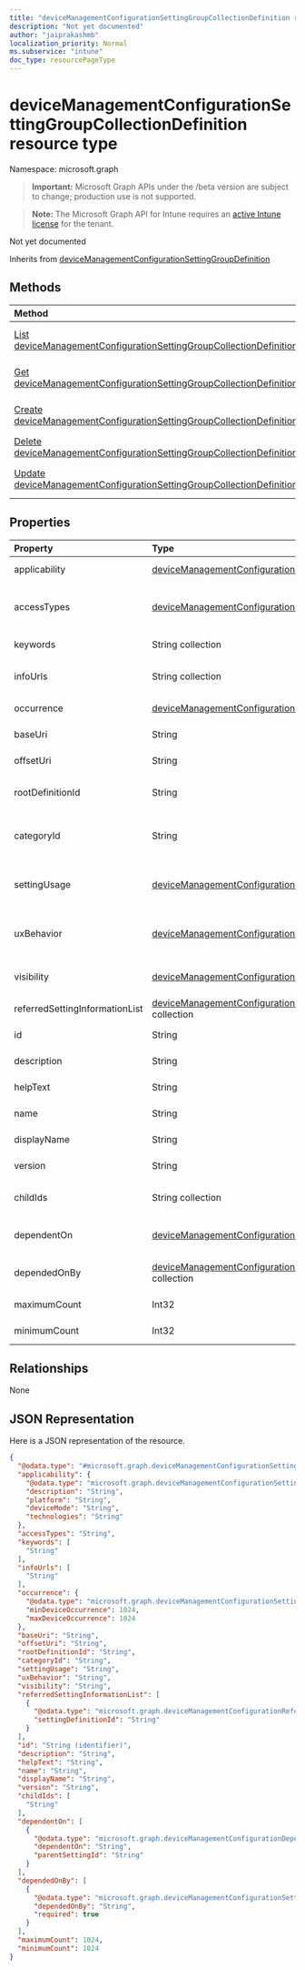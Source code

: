 ```yaml
---
title: "deviceManagementConfigurationSettingGroupCollectionDefinition resource type"
description: "Not yet documented"
author: "jaiprakashmb"
localization_priority: Normal
ms.subservice: "intune"
doc_type: resourcePageType
---
```


# deviceManagementConfigurationSettingGroupCollectionDefinition resource type

Namespace: microsoft.graph

> **Important:** Microsoft Graph APIs under the /beta version are subject to change; production use is not supported.

> **Note:** The Microsoft Graph API for Intune requires an [active Intune license](https://go.microsoft.com/fwlink/?linkid=839381) for the tenant.

Not yet documented


Inherits from [deviceManagementConfigurationSettingGroupDefinition](../resources/intune-shared-devicemanagementconfigurationsettinggroupdefinition.md)

## Methods
|Method|Return Type|Description|
|:---|:---|:---|
|[List deviceManagementConfigurationSettingGroupCollectionDefinitions](../api/intune-mam-devicemanagementconfigurationsettinggroupcollectiondefinition-list.md)|[deviceManagementConfigurationSettingGroupCollectionDefinition](../resources/intune-mam-devicemanagementconfigurationsettinggroupcollectiondefinition.md) collection|List properties and relationships of the [deviceManagementConfigurationSettingGroupCollectionDefinition](../resources/intune-mam-devicemanagementconfigurationsettinggroupcollectiondefinition.md) objects.|
|[Get deviceManagementConfigurationSettingGroupCollectionDefinition](../api/intune-mam-devicemanagementconfigurationsettinggroupcollectiondefinition-get.md)|[deviceManagementConfigurationSettingGroupCollectionDefinition](../resources/intune-mam-devicemanagementconfigurationsettinggroupcollectiondefinition.md)|Read properties and relationships of the [deviceManagementConfigurationSettingGroupCollectionDefinition](../resources/intune-mam-devicemanagementconfigurationsettinggroupcollectiondefinition.md) object.|
|[Create deviceManagementConfigurationSettingGroupCollectionDefinition](../api/intune-mam-devicemanagementconfigurationsettinggroupcollectiondefinition-create.md)|[deviceManagementConfigurationSettingGroupCollectionDefinition](../resources/intune-mam-devicemanagementconfigurationsettinggroupcollectiondefinition.md)|Create a new [deviceManagementConfigurationSettingGroupCollectionDefinition](../resources/intune-mam-devicemanagementconfigurationsettinggroupcollectiondefinition.md) object.|
|[Delete deviceManagementConfigurationSettingGroupCollectionDefinition](../api/intune-mam-devicemanagementconfigurationsettinggroupcollectiondefinition-delete.md)|None|Deletes a [deviceManagementConfigurationSettingGroupCollectionDefinition](../resources/intune-mam-devicemanagementconfigurationsettinggroupcollectiondefinition.md).|
|[Update deviceManagementConfigurationSettingGroupCollectionDefinition](../api/intune-mam-devicemanagementconfigurationsettinggroupcollectiondefinition-update.md)|[deviceManagementConfigurationSettingGroupCollectionDefinition](../resources/intune-mam-devicemanagementconfigurationsettinggroupcollectiondefinition.md)|Update the properties of a [deviceManagementConfigurationSettingGroupCollectionDefinition](../resources/intune-mam-devicemanagementconfigurationsettinggroupcollectiondefinition.md) object.|

## Properties
|Property|Type|Description|
|:---|:---|:---|
|applicability|[deviceManagementConfigurationSettingApplicability](../resources/intune-shared-devicemanagementconfigurationsettingapplicability.md)|Details which device setting is applicable on Inherited from [deviceManagementConfigurationSettingDefinition](../resources/intune-shared-devicemanagementconfigurationsettingdefinition.md)|
|accessTypes|[deviceManagementConfigurationSettingAccessTypes](../resources/intune-shared-devicemanagementconfigurationsettingaccesstypes.md)|Read/write access mode of the setting Inherited from [deviceManagementConfigurationSettingDefinition](../resources/intune-shared-devicemanagementconfigurationsettingdefinition.md). Possible values are: `none`, `add`, `copy`, `delete`, `get`, `replace`, `execute`.|
|keywords|String collection|Tokens which to search settings on Inherited from [deviceManagementConfigurationSettingDefinition](../resources/intune-shared-devicemanagementconfigurationsettingdefinition.md)|
|infoUrls|String collection|List of links more info for the setting can be found at Inherited from [deviceManagementConfigurationSettingDefinition](../resources/intune-shared-devicemanagementconfigurationsettingdefinition.md)|
|occurrence|[deviceManagementConfigurationSettingOccurrence](../resources/intune-shared-devicemanagementconfigurationsettingoccurrence.md)|Indicates whether the setting is required or not Inherited from [deviceManagementConfigurationSettingDefinition](../resources/intune-shared-devicemanagementconfigurationsettingdefinition.md)|
|baseUri|String|Base CSP Path Inherited from [deviceManagementConfigurationSettingDefinition](../resources/intune-shared-devicemanagementconfigurationsettingdefinition.md)|
|offsetUri|String|Offset CSP Path from Base Inherited from [deviceManagementConfigurationSettingDefinition](../resources/intune-shared-devicemanagementconfigurationsettingdefinition.md)|
|rootDefinitionId|String|Root setting definition if the setting is a child setting. Inherited from [deviceManagementConfigurationSettingDefinition](../resources/intune-shared-devicemanagementconfigurationsettingdefinition.md)|
|categoryId|String|Specifies the area group under which the setting is configured in a specified configuration service provider (CSP) Inherited from [deviceManagementConfigurationSettingDefinition](../resources/intune-shared-devicemanagementconfigurationsettingdefinition.md)|
|settingUsage|[deviceManagementConfigurationSettingUsage](../resources/intune-shared-devicemanagementconfigurationsettingusage.md)|Setting type, for example, configuration and compliance Inherited from [deviceManagementConfigurationSettingDefinition](../resources/intune-shared-devicemanagementconfigurationsettingdefinition.md). Possible values are: `none`, `configuration`, `compliance`.|
|uxBehavior|[deviceManagementConfigurationControlType](../resources/intune-shared-devicemanagementconfigurationcontroltype.md)|Setting control type representation in the UX Inherited from [deviceManagementConfigurationSettingDefinition](../resources/intune-shared-devicemanagementconfigurationsettingdefinition.md). Possible values are: `default`, `dropdown`, `smallTextBox`, `largeTextBox`, `toggle`, `multiheaderGrid`, `contextPane`.|
|visibility|[deviceManagementConfigurationSettingVisibility](../resources/intune-shared-devicemanagementconfigurationsettingvisibility.md)|Setting visibility scope to UX Inherited from [deviceManagementConfigurationSettingDefinition](../resources/intune-shared-devicemanagementconfigurationsettingdefinition.md). Possible values are: `none`, `settingsCatalog`, `template`.|
|referredSettingInformationList|[deviceManagementConfigurationReferredSettingInformation](../resources/intune-shared-devicemanagementconfigurationreferredsettinginformation.md) collection|List of referred setting information. Inherited from [deviceManagementConfigurationSettingDefinition](../resources/intune-shared-devicemanagementconfigurationsettingdefinition.md)|
|id|String|Identifier for item Inherited from [deviceManagementConfigurationSettingDefinition](../resources/intune-shared-devicemanagementconfigurationsettingdefinition.md)|
|description|String|Description of the item Inherited from [deviceManagementConfigurationSettingDefinition](../resources/intune-shared-devicemanagementconfigurationsettingdefinition.md)|
|helpText|String|Help text of the item Inherited from [deviceManagementConfigurationSettingDefinition](../resources/intune-shared-devicemanagementconfigurationsettingdefinition.md)|
|name|String|Name of the item Inherited from [deviceManagementConfigurationSettingDefinition](../resources/intune-shared-devicemanagementconfigurationsettingdefinition.md)|
|displayName|String|Display name of the item Inherited from [deviceManagementConfigurationSettingDefinition](../resources/intune-shared-devicemanagementconfigurationsettingdefinition.md)|
|version|String|Item Version Inherited from [deviceManagementConfigurationSettingDefinition](../resources/intune-shared-devicemanagementconfigurationsettingdefinition.md)|
|childIds|String collection|Dependent child settings to this group of settings Inherited from [deviceManagementConfigurationSettingGroupDefinition](../resources/intune-shared-devicemanagementconfigurationsettinggroupdefinition.md)|
|dependentOn|[deviceManagementConfigurationDependentOn](../resources/intune-shared-devicemanagementconfigurationdependenton.md) collection|List of Dependencies for the setting group Inherited from [deviceManagementConfigurationSettingGroupDefinition](../resources/intune-shared-devicemanagementconfigurationsettinggroupdefinition.md)|
|dependedOnBy|[deviceManagementConfigurationSettingDependedOnBy](../resources/intune-shared-devicemanagementconfigurationsettingdependedonby.md) collection|List of child settings that depend on this setting Inherited from [deviceManagementConfigurationSettingGroupDefinition](../resources/intune-shared-devicemanagementconfigurationsettinggroupdefinition.md)|
|maximumCount|Int32|Maximum number of setting group count in the collection|
|minimumCount|Int32|Minimum number of setting group count in the collection|

## Relationships
None

## JSON Representation
Here is a JSON representation of the resource.
<!-- {
  "blockType": "resource",
  "keyProperty": "id",
  "@odata.type": "microsoft.graph.deviceManagementConfigurationSettingGroupCollectionDefinition"
}
-->
``` json
{
  "@odata.type": "#microsoft.graph.deviceManagementConfigurationSettingGroupCollectionDefinition",
  "applicability": {
    "@odata.type": "microsoft.graph.deviceManagementConfigurationSettingApplicability",
    "description": "String",
    "platform": "String",
    "deviceMode": "String",
    "technologies": "String"
  },
  "accessTypes": "String",
  "keywords": [
    "String"
  ],
  "infoUrls": [
    "String"
  ],
  "occurrence": {
    "@odata.type": "microsoft.graph.deviceManagementConfigurationSettingOccurrence",
    "minDeviceOccurrence": 1024,
    "maxDeviceOccurrence": 1024
  },
  "baseUri": "String",
  "offsetUri": "String",
  "rootDefinitionId": "String",
  "categoryId": "String",
  "settingUsage": "String",
  "uxBehavior": "String",
  "visibility": "String",
  "referredSettingInformationList": [
    {
      "@odata.type": "microsoft.graph.deviceManagementConfigurationReferredSettingInformation",
      "settingDefinitionId": "String"
    }
  ],
  "id": "String (identifier)",
  "description": "String",
  "helpText": "String",
  "name": "String",
  "displayName": "String",
  "version": "String",
  "childIds": [
    "String"
  ],
  "dependentOn": [
    {
      "@odata.type": "microsoft.graph.deviceManagementConfigurationDependentOn",
      "dependentOn": "String",
      "parentSettingId": "String"
    }
  ],
  "dependedOnBy": [
    {
      "@odata.type": "microsoft.graph.deviceManagementConfigurationSettingDependedOnBy",
      "dependedOnBy": "String",
      "required": true
    }
  ],
  "maximumCount": 1024,
  "minimumCount": 1024
}
```